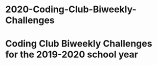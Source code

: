 # 2020-Coding-Club-Biweekly-Challenges
# Coding Club Biweekly Challenges for the 2019-2020 school year
